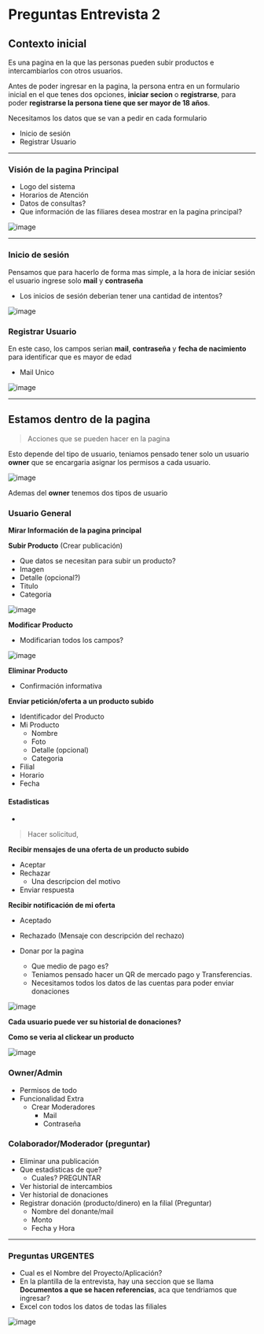 # Preguntas Entrevista 2

## Contexto inicial

Es una pagina en la que las personas pueden subir productos e intercambiarlos con otros usuarios. 

Antes de poder ingresar en la pagina, la persona entra en un formulario inicial en el que tenes dos opciones, **iniciar secion** o **registrarse**, para poder **registrarse la persona tiene que ser mayor de 18 años**.

Necesitamos los datos que se van a pedir en cada formulario
- Inicio de sesión
- Registrar Usuario

---

### Visión de la pagina Principal
- Logo del sistema
- Horarios de Atención
- Datos de consultas?
- Que información de las filiares desea mostrar en la pagina principal?

![image](https://github.com/Fabian-Martinez-Rincon/Fabian-Martinez-Rincon/assets/55964635/b49fab4b-6fc2-49ea-a918-6102a43ed1a2)

---

### Inicio de sesión

Pensamos que para hacerlo de forma mas simple, a la hora de iniciar sesión el usuario ingrese solo **mail** y **contraseña**

- Los inicios de sesión deberian tener una cantidad de intentos?

![image](https://github.com/Fabian-Martinez-Rincon/Fabian-Martinez-Rincon/assets/55964635/e888710d-2bdc-4e24-a777-50fe191ced69)

### Registrar Usuario

En este caso, los campos serian **mail**, **contraseña** y **fecha de nacimiento** para identificar que es mayor de edad

- Mail Unico

![image](https://github.com/Fabian-Martinez-Rincon/Fabian-Martinez-Rincon/assets/55964635/171f6552-a8ee-4feb-beba-55d134793796)

---

## Estamos dentro de la pagina

> Acciones que se pueden hacer en la pagina

Esto depende del tipo de usuario, teniamos pensado tener solo un  usuario **owner** que se encargaria asignar los permisos a cada usuario.

![image](https://github.com/Fabian-Martinez-Rincon/Fabian-Martinez-Rincon/assets/55964635/1dacd31c-9056-441a-8460-fbd48550c41e)

Ademas del **owner** tenemos dos tipos de usuario

### Usuario General

**Mirar Información de la pagina principal**

**Subir Producto** (Crear publicación)
- Que datos se necesitan para subir un producto?
- Imagen
- Detalle (opcional?)
- Titulo
- Categoria

![image](https://github.com/Fabian-Martinez-Rincon/Fabian-Martinez-Rincon/assets/55964635/89f95f49-c386-4dc5-bb82-88000839b234)

**Modificar Producto**
- Modificarian todos los campos?

![image](https://github.com/Fabian-Martinez-Rincon/Fabian-Martinez-Rincon/assets/55964635/e438e156-461e-4705-bb4b-f7dbd7854231)

**Eliminar Producto**
- Confirmación informativa

**Enviar petición/oferta a un producto subido**
- Identificador del Producto
- Mi Producto
    - Nombre
    - Foto
    - Detalle (opcional)
    - Categoria
- Filial
- Horario
- Fecha

#### Estadisticas

- 

> Hacer solicitud, 

**Recibir mensajes de una oferta de un producto subido**
- Aceptar
- Rechazar
    - Una descripcion del motivo
- Enviar respuesta


**Recibir notificación de mi oferta**
- Aceptado
- Rechazado (Mensaje con descripción del rechazo)

- Donar por la pagina
    - Que medio de pago es?
    - Teniamos pensado hacer un QR de mercado pago y Transferencias.
    - Necesitamos todos los datos de las cuentas para poder enviar donaciones

![image](https://github.com/Fabian-Martinez-Rincon/Fabian-Martinez-Rincon/assets/55964635/9b2d8669-45e1-487f-ac23-e08cc06f2ba8)

**Cada usuario puede ver su historial de donaciones?**



**Como se veria al clickear un producto**

![image](https://github.com/Fabian-Martinez-Rincon/Fabian-Martinez-Rincon/assets/55964635/518443ef-ada6-49a4-882b-840988762a16)

### Owner/Admin

- Permisos de todo
- Funcionalidad Extra
    - Crear Moderadores
        - Mail
        - Contraseña

### Colaborador/Moderador (preguntar)
- Eliminar una publicación
- Que estadisticas de que?
    - Cuales? PREGUNTAR
- Ver historial de intercambios
- Ver historial de donaciones
- Registrar donación (producto/dinero) en la filial (Preguntar)
    - Nombre del donante/mail
    - Monto
    - Fecha y Hora

---

### Preguntas URGENTES

- Cual es el Nombre del Proyecto/Aplicación?
- En la plantilla de la entrevista, hay una seccion que se llama **Documentos a que se hacen referencias**, aca que tendriamos que ingresar?
- Excel con todos los datos de todas las filiales

![image](https://github.com/Fabian-Martinez-Rincon/Fabian-Martinez-Rincon/assets/55964635/eced20ec-ab82-4a8c-93f4-2136f8c20a21)